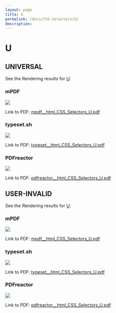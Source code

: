 ```yaml
---
layout: page
title: U
permalink: /docs/CSS-Selectors/U/
description: 
---
```


# U



## UNIVERSAL

See the Rendering results for [U](/html/CSS%20Selectors/U):

### mPDF
![](mpdf__html_CSS_Selectors_U.png) 

Link to PDF: [mpdf__html_CSS_Selectors_U.pdf](mpdf__html_CSS_Selectors_U.pdf)

### typeset.sh
![](typeset__html_CSS_Selectors_U.png) 

Link to PDF: [typeset__html_CSS_Selectors_U.pdf](typeset__html_CSS_Selectors_U.pdf)

### PDFreactor
![](pdfreactor__html_CSS_Selectors_U.png) 

Link to PDF: [pdfreactor__html_CSS_Selectors_U.pdf](pdfreactor__html_CSS_Selectors_U.pdf)

## USER-INVALID

See the Rendering results for [U](/html/CSS%20Selectors/U):

### mPDF
![](mpdf__html_CSS_Selectors_U.png) 

Link to PDF: [mpdf__html_CSS_Selectors_U.pdf](mpdf__html_CSS_Selectors_U.pdf)

### typeset.sh
![](typeset__html_CSS_Selectors_U.png) 

Link to PDF: [typeset__html_CSS_Selectors_U.pdf](typeset__html_CSS_Selectors_U.pdf)

### PDFreactor
![](pdfreactor__html_CSS_Selectors_U.png) 

Link to PDF: [pdfreactor__html_CSS_Selectors_U.pdf](pdfreactor__html_CSS_Selectors_U.pdf)


